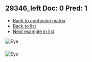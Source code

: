## 29346_left Doc: 0 Pred: 1
- [Back to confusion matrix](https://github.com/juliandewit/kaggle_retinopathy/blob/master/matrix.md)
- [Back to list](https://github.com/juliandewit/kaggle_retinopathy/blob/master/lists/01/list.md)
- [Next example in list](https://github.com/juliandewit/kaggle_retinopathy/blob/master/lists/01/29/29603_right.md)

![Eye](https://retinopaty.blob.core.windows.net/size1024/29346_left_0.jpeg)

### 

![Eye]()
